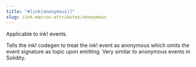 ```yaml
---
title: "#[ink(anonymous)]"
slug: /ink-macros-attributes/anonymous
---
```


Applicable to ink! events.

Tells the ink! codegen to treat the ink! event as anonymous which omits the event signature as topic upon emitting. Very similar to anonymous events in Solidity. 
